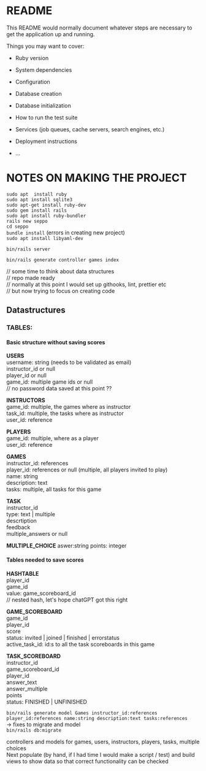 # README

This README would normally document whatever steps are necessary to get the
application up and running.

Things you may want to cover:

* Ruby version

* System dependencies

* Configuration

* Database creation

* Database initialization

* How to run the test suite

* Services (job queues, cache servers, search engines, etc.)

* Deployment instructions

* ...



# NOTES ON MAKING THE PROJECT

``sudo apt  install ruby``  
``sudo apt install sqlite3``  
``sudo apt-get install ruby-dev``  
``sudo gem install rails``  
``sudo apt install ruby-bundler``  
``rails new seppo``  
``cd seppo``  
``bundle install`` (errors in creating new project)  
``sudo apt install libyaml-dev``  
  
  
``bin/rails server``  
  
``bin/rails generate controller games index``  
  
// some time to think about data structures  
// repo made ready  
// normally at this point I would set up githooks, lint, prettier etc  
// but now trying to focus on creating code  
  
## Datastructures  
  
### TABLES:  

#### Basic structure without saving scores
  
**USERS**  
username: string (needs to be validated as email)  
instructor_id or null  
player_id or null  
game_id: multiple game ids or null  
// no password data saved at this point ??  
  
**INSTRUCTORS**  
game_id: multiple, the games where as instructor  
task_id: multiple, the tasks where as instructor   
user_id: reference  

**PLAYERS**  
game_id: multiple, where as a player  
user_id: reference  
  
**GAMES**  
instructor_id: references  
player_id: references or null (multiple, all players invited to play)  
name: string  
description: text  
tasks: multiple, all tasks for this game  
  
**TASK**  
instructor_id  
type: text | multiple  
descrtiption  
feedback  
multiple_answers or null  

**MULTIPLE_CHOICE**
aswer:string
points: integer
  
  
#### Tables needed to save scores
  
**HASHTABLE**  
player_id  
game_id  
value: game_scoreboard_id  
// nested hash, let's hope chatGPT got this right  
  
**GAME_SCOREBOARD**  
game_id  
player_id  
score  
status: invited | joined | finished | errorstatus  
active_task_id: id:s to all the task scoreboards in this game  
  
**TASK_SCOREBOARD**  
instructor_id  
game_scoreboard_id  
player_id  
answer_text  
answer_multiple  
points  
status: FINISHED | UNFINISHED  
  
  
``bin/rails generate model Games instructor_id:references player_id:references name:string description:text tasks:references``  
-> fixes to migrate and model  
``bin/rails db:migrate``  
  
controllers and models for games, users, instructors, players, tasks, multiple choices  
Next populate (by hand, if I had time I would make a script / test) and build views to show data so that correct functionality can be checked